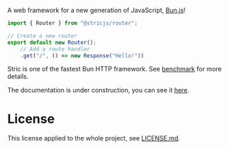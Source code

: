 A web framework for a new generation of JavaScript, [Bun.js](https://bun.sh)!

```typescript
import { Router } from "@stricjs/router";

// Create a new router
export default new Router();
    // Add a route handler
    .get("/", () => new Response("Hello!"))
```

Stric is one of the fastest Bun HTTP framework. See [benchmark](https://github.com/bunsvr/benchmark) for more details.

The documentation is under construction, you can see it [here](https://stricjs.gitbook.io).

# License 
This license applied to the whole project, see [LICENSE.md](/LICENSE.md).
